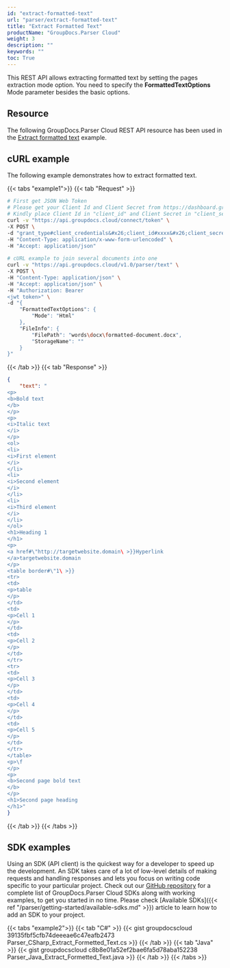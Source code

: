 ```yaml
---
id: "extract-formatted-text"
url: "parser/extract-formatted-text"
title: "Extract Formatted Text"
productName: "GroupDocs.Parser Cloud"
weight: 3
description: ""
keywords: ""
toc: True
---
```


This REST API allows extracting formatted text by setting the pages extraction mode option. You need to specify the **FormattedTextOptions** Mode parameter besides the basic options.

## Resource

The following GroupDocs.Parser Cloud REST API resource has been used in the [Extract formatted text](https://apireference.groupdocs.cloud/parser/#/Parse/Text) example.

## cURL example

The following example demonstrates how to extract formatted text.

{{< tabs "example1">}}
{{< tab "Request" >}}

```bash
# First get JSON Web Token
# Please get your Client Id and Client Secret from https://dashboard.groupdocs.cloud/applications.
# Kindly place Client Id in "client_id" and Client Secret in "client_secret" argument.
curl -v "https://api.groupdocs.cloud/connect/token" \
-X POST \
-d "grant_type#client_credentials&#x26;client_id#xxxx&#x26;client_secret#xxxx" \
-H "Content-Type: application/x-www-form-urlencoded" \
-H "Accept: application/json"
   
# cURL example to join several documents into one
curl -v "https://api.groupdocs.cloud/v1.0/parser/text" \
-X POST \
-H "Content-Type: application/json" \
-H "Accept: application/json" \
-H "Authorization: Bearer 
<jwt token>" \
-d "{
    "FormattedTextOptions": {
        "Mode": "Html"
    },
    "FileInfo": {
        "FilePath": "words\docx\formatted-document.docx",
        "StorageName": ""
    }
}"
```

{{< /tab >}}
{{< tab "Response" >}}

```json
{
    "text": "
<p>
<b>Bold text
</b>
</p>
<p>
<i>Italic text
</i>
</p>
<ol>
<li>
<i>First element
</i>
</li>
<li>
<i>Second element
</i>
</li>
<li>
<i>Third element
</i>
</li>
</ol>
<h1>Heading 1
</h1>
<p>
<a href#\"http://targetwebsite.domain\ >}}Hyperlink 
</a>targetwebsite.domain
</p>
<table border#\"1\ >}}
<tr>
<td>
<p>table
</p>
</td>
<td>
<p>Cell 1
</p>
</td>
<td>
<p>Cell 2
</p>
</td>
</tr>
<tr>
<td>
<p>Cell 3
</p>
</td>
<td>
<p>Cell 4
</p>
</td>
<td>
<p>Cell 5
</p>
</td>
</tr>
</table>
<p>\f
</p>
<p>
<b>Second page bold text
</b>
</p>
<h1>Second page heading
</h1>"
}
```

{{< /tab >}}
{{< /tabs >}}

## SDK examples

Using an SDK (API client) is the quickest way for a developer to speed up the development. An SDK takes care of a lot of low-level details of making requests and handling responses and lets you focus on writing code specific to your particular project. Check out our [GitHub repository](https://github.com/groupdocs-parser-cloud) for a complete list of GroupDocs.Parser Cloud SDKs along with working examples, to get you started in no time. Please check [Available SDKs]({{< ref "/parser/getting-started/available-sdks.md" >}}) article to learn how to add an SDK to your project.

{{< tabs "example2">}}
{{< tab "C#" >}}
{{< gist groupdocscloud 39135fbf5cfb74deeeae6c47eafb2473 Parser_CSharp_Extract_Formetted_Text.cs >}}
{{< /tab >}}
{{< tab "Java" >}}
{{< gist groupdocscloud c8b8e01a52ef2bae6fa5d78aba152238 Parser_Java_Extract_Formetted_Text.java >}}
{{< /tab >}}
{{< /tabs >}}

